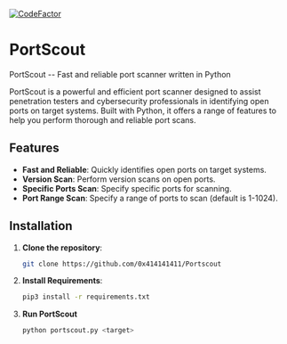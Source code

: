 [![CodeFactor](https://www.codefactor.io/repository/github/0x414141411/portscout/badge)](https://www.codefactor.io/repository/github/0x414141411/portscout)
# PortScout

PortScout -- Fast and reliable port scanner written in Python

PortScout is a powerful and efficient port scanner designed to assist penetration testers and cybersecurity professionals in identifying open ports on target systems. Built with Python, it offers a range of features to help you perform thorough and reliable port scans.

## Features

- **Fast and Reliable**: Quickly identifies open ports on target systems.
- **Version Scan**: Perform version scans on open ports.
- **Specific Ports Scan**: Specify specific ports for scanning.
- **Port Range Scan**: Specify a range of ports to scan (default is 1-1024).

## Installation

1. **Clone the repository**:
   ```sh
   git clone https://github.com/0x414141411/Portscout

2. **Install Requirements**:
   ```sh
   pip3 install -r requirements.txt

3. **Run PortScout**
   ```sh
   python portscout.py <target>
